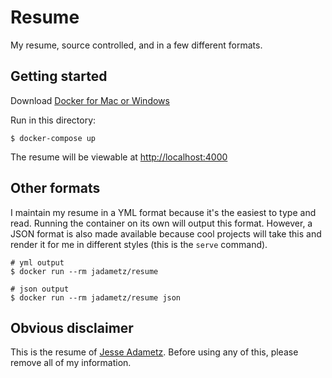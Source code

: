 # Resume

My resume, source controlled, and in a few different formats.

## Getting started

Download [Docker for Mac or Windows](https://www.docker.com/)

Run in this directory:

```shell
$ docker-compose up
```

The resume will be viewable at [http://localhost:4000](http://localhost:4000)

## Other formats

I maintain my resume in a YML format because it's the easiest to type and read.
Running the container on its own will output this format. However, a JSON
format is also made available because cool projects will take this and
render it for me in different styles (this is the `serve` command).

```shell
# yml output
$ docker run --rm jadametz/resume

# json output
$ docker run --rm jadametz/resume json
```

## Obvious disclaimer

This is the resume of [Jesse Adametz](http://jesseadametz.com). Before using any of this, please remove
all of my information.
